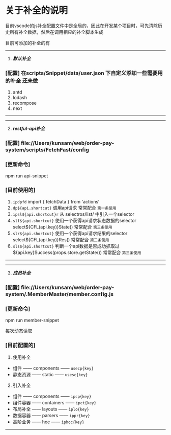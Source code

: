 

# 关于补全的说明

目前vscode的js补全配置文件中是全局的，因此在开发某个项目时，可先清除历史所有补全数据，然后在调用相应的补全脚本生成

目前可添加的补全的有

-------------------------------------------------------------------------------------------------------------------
1. ***默认补全***
### [配置] 在scripts/Snippet/data/user.json 下自定义添加一些需要用的补全  还未做

1. antd
2. lodash
3. recompose
4. next
-------------------------------------------------------------------------------------------------------------------



-------------------------------------------------------------------------------------------------------------------
2. ***restful-api补全***
### [配置] file://Users/kunsam/web/order-pay-system/scripts/FetchFast/config

### [更新命令]
npm run api-snippet

### [目前使用的]
1. `ipdpfd` import { fetchData } from 'actions‘
2. `dp${api.shortcut}` 调用api请求 常常配合 `第一条使用`
3. `ipsl${api.shortcut}r` 从 selectros/list/ 中引入一个selector
4. `slf${api.shortcut}` 使用一个获得api请求状态数据的selector select${CFL(api.key)}State() 常常配合 `第三条使用`
5. `slr${api.shortcut}` 使用一个获得api请求结果的selector select${CFL(api.key)}Res() 常常配合 `第三条使用`
6. `sls${api.shortcut}` 判断一个api数据是否成功抓取过 ${api.key}Success(props.store.getState()) 常常配合 `第三条使用`

-------------------------------------------------------------------------------------------------------------------



-------------------------------------------------------------------------------------------------------------------
3. ***成员补全***
### [配置] file://Users/kunsam/web/order-pay-system/.MemberMaster/member.config.js

### [更新命令]
npm run member-snippet

每次动态读取

### [目前配置的]

1. 使用补全
* 组件 —— components —— `usecp{key}`
* 静态资源 —— static —— `usesc{key}`

2. 引入补全
* 组件 —— components —— `ipcp{key}`
* 组件容器 —— containers —— `ipct{key}`
* 布局补全 —— layouts —— `iplo{key}`
* 数据容器 —— parsers —— `ippr{key}`
* 高阶业务 —— hoc —— `iphoc{key}`
-------------------------------------------------------------------------------------------------------------------